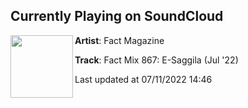 ## Currently Playing on SoundCloud

[<img align="left" width="100" src="https://i1.sndcdn.com/artworks-jNxtYcgDccCiAAgV-mIMPzQ-t500x500.jpg">](https://soundcloud.com/factmag/fact-mix-867-e-saggila-jul-22)

**Artist**: Fact Magazine 

**Track**: Fact Mix 867: E-Saggila (Jul '22)

Last updated at 07/11/2022 14:46
